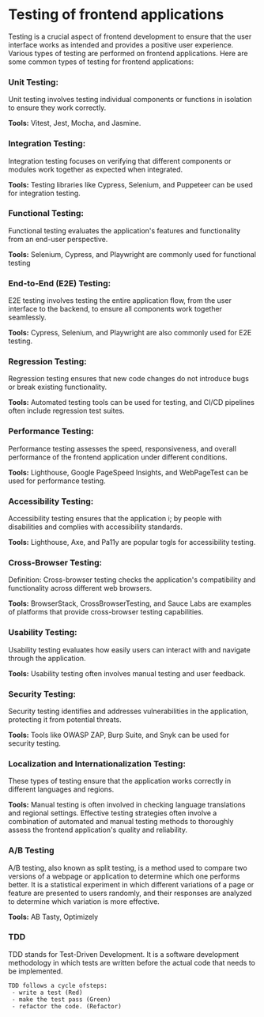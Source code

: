 # Testing of frontend applications

Testing is a crucial aspect of frontend development to ensure that the user interface works as intended and provides a positive user experience. Various types of testing are performed on frontend applications. Here are some common types of testing for frontend applications: 

### Unit Testing:
Unit testing involves testing individual components or functions in isolation to ensure they work correctly.

**Tools:** Vitest, Jest, Mocha, and Jasmine.

### Integration Testing:
Integration testing focuses on verifying that different components or modules work together as expected when integrated.

**Tools:** Testing libraries like Cypress, Selenium, and Puppeteer can be used for integration testing.

### Functional Testing:

Functional testing evaluates the application's features and functionality from an end-user perspective.

**Tools:** Selenium, Cypress, and Playwright are commonly used for functional testing

### End-to-End (E2E) Testing:

E2E testing involves testing the entire application flow, from the user interface to the backend, to ensure all components work together seamlessly.

**Tools:** Cypress, Selenium, and Playwright are also commonly used for E2E testing.

### Regression Testing:
Regression testing ensures that new code changes do not introduce bugs or break existing functionality.

**Tools:** Automated testing tools can be used for testing, and CI/CD pipelines often include regression test suites.


### Performance Testing:
Performance testing assesses the speed, responsiveness, and overall performance of the frontend application under different conditions.

**Tools:** Lighthouse, Google PageSpeed Insights, and WebPageTest can be used for performance testing.

### Accessibility Testing:

Accessibility testing ensures that the application i; by people with disabilities and complies with accessibility standards.

**Tools:** Lighthouse, Axe, and Pa11y are popular togls for accessibility testing.

### Cross-Browser Testing:

Definition: Cross-browser testing checks the application's compatibility and functionality across different web browsers.

**Tools:** BrowserStack, CrossBrowserTesting, and Sauce Labs are examples of platforms that provide cross-browser testing capabilities.

### Usability Testing:

Usability testing evaluates how easily users can interact with and navigate through the application.

**Tools:** Usability testing often involves manual testing and user feedback.

### Security Testing:

Security testing identifies and addresses vulnerabilities in the application, protecting it from potential threats.

**Tools:** Tools like OWASP ZAP, Burp Suite, and Snyk can be used for security testing.

### Localization and Internationalization Testing:

These types of testing ensure that the application works correctly in different languages and regions.

**Tools:** Manual testing is often involved in checking language translations and regional settings. Effective testing strategies often involve a combination of automated and manual testing methods to thoroughly assess the frontend application's quality and reliability.

### A/B Testing

A/B testing, also known as split testing, is a method used to compare two versions of a webpage or application to determine which one performs better. It is a statistical experiment in which different variations of a page or feature are presented to users randomly, and their responses are analyzed to determine which variation is more effective.

**Tools:** AB Tasty, Optimizely

### TDD
TDD stands for Test-Driven Development. It is a software development methodology in which tests are written before the actual code that needs to be implemented. 
```
TDD follows a cycle ofsteps: 
 - write a test (Red)
 - make the test pass (Green)
 - refactor the code. (Refactor)
```